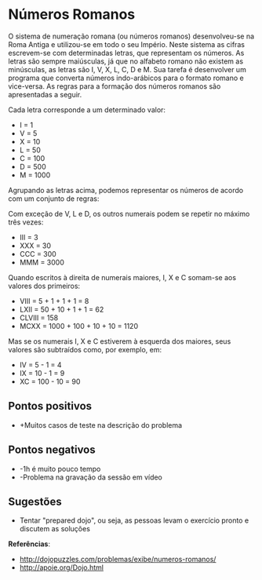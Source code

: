 Números Romanos
===============

O sistema de numeração romana (ou números romanos) desenvolveu-se na Roma Antiga e utilizou-se em todo o seu Império. Neste sistema as cifras escrevem-se com determinadas letras, que representam os números. As letras são sempre maiúsculas, já que no alfabeto romano não existem as minúsculas, as letras são I, V, X, L, C, D e M.
Sua tarefa é desenvolver um programa que converta números indo-arábicos para o formato romano e vice-versa. As regras para a formação dos números romanos são apresentadas a seguir.

Cada letra corresponde a um determinado valor:
* I = 1
* V = 5
* X = 10
* L = 50
* C = 100
* D = 500
* M = 1000

Agrupando as letras acima, podemos representar os números de acordo com um conjunto de regras:

Com exceção de V, L e D, os outros numerais podem se repetir no máximo três vezes:

* III = 3
* XXX = 30
* CCC = 300
* MMM = 3000

Quando escritos à direita de numerais maiores, I, X e C somam-se aos valores dos primeiros:

* VIII = 5 + 1 + 1 + 1 = 8
* LXII = 50 + 10 + 1 + 1 = 62
* CLVIII = 158
* MCXX = 1000 + 100 + 10 + 10 = 1120

Mas se os numerais I, X e C estiverem à esquerda dos maiores, seus valores são subtraídos como, por exemplo, em:
* IV = 5 - 1 = 4
* IX = 10 - 1 = 9
* XC = 100 - 10 = 90

Pontos positivos
----------------
* +Muitos casos de teste na descrição do problema

Pontos negativos
----------------
* -1h é muito pouco tempo
* -Problema na gravação da sessão em vídeo

Sugestões
---------
* Tentar "prepared dojo", ou seja, as pessoas levam o exercício pronto e discutem as soluções

**Referências**: 
* http://dojopuzzles.com/problemas/exibe/numeros-romanos/
* http://apoie.org/Dojo.html